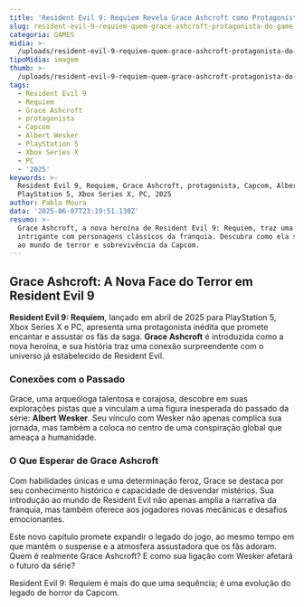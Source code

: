 ```yaml
---
title: 'Resident Evil 9: Requiem Revela Grace Ashcroft como Protagonista Surpreendente'
slug: resident-evil-9-requiem-quem-grace-ashcroft-protagonista-do-game
categoria: GAMES
midia: >-
  /uploads/resident-evil-9-requiem-quem-grace-ashcroft-protagonista-do-game-thumb.jpg
tipoMidia: imagem
thumb: >-
  /uploads/resident-evil-9-requiem-quem-grace-ashcroft-protagonista-do-game-thumb.jpg
tags:
  - Resident Evil 9
  - Requiem
  - Grace Ashcroft
  - protagonista
  - Capcom
  - Albert Wesker
  - PlayStation 5
  - Xbox Series X
  - PC
  - '2025'
keywords: >-
  Resident Evil 9, Requiem, Grace Ashcroft, protagonista, Capcom, Albert Wesker,
  PlayStation 5, Xbox Series X, PC, 2025
author: Pablo Moura
data: '2025-06-07T23:19:51.130Z'
resumo: >-
  Grace Ashcroft, a nova heroína de Resident Evil 9: Requiem, traz uma ligação
  intrigante com personagens clássicos da franquia. Descubra como ela se conecta
  ao mundo de terror e sobrevivência da Capcom.
---
```


## Grace Ashcroft: A Nova Face do Terror em Resident Evil 9

**Resident Evil 9: Requiem**, lançado em abril de 2025 para PlayStation 5, Xbox Series X e PC, apresenta uma protagonista inédita que promete encantar e assustar os fãs da saga. **Grace Ashcroft** é introduzida como a nova heroína, e sua história traz uma conexão surpreendente com o universo já estabelecido de Resident Evil.

### Conexões com o Passado

Grace, uma arqueóloga talentosa e corajosa, descobre em suas explorações pistas que a vinculam a uma figura inesperada do passado da série: **Albert Wesker**. Seu vínculo com Wesker não apenas complica sua jornada, mas também a coloca no centro de uma conspiração global que ameaça a humanidade.

### O Que Esperar de Grace Ashcroft

Com habilidades únicas e uma determinação feroz, Grace se destaca por seu conhecimento histórico e capacidade de desvendar mistérios. Sua introdução ao mundo de Resident Evil não apenas amplia a narrativa da franquia, mas também oferece aos jogadores novas mecânicas e desafios emocionantes.

Este novo capítulo promete expandir o legado do jogo, ao mesmo tempo em que mantém o suspense e a atmosfera assustadora que os fãs adoram. Quem é realmente Grace Ashcroft? E como sua ligação com Wesker afetará o futuro da série?

Resident Evil 9: Requiem é mais do que uma sequência; é uma evolução do legado de horror da Capcom.
